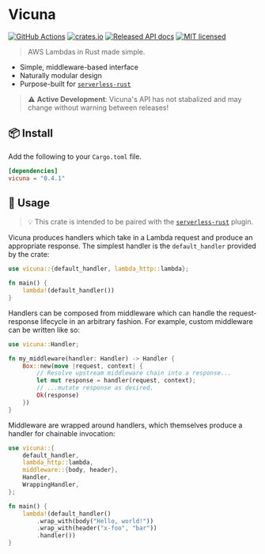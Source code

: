 # Vicuna

[![GitHub Actions](https://github.com/PocketDerm/vicuna/workflows/Rust/badge.svg)](https://github.com/PocketDerm/vicuna/actions) [![crates.io](http://meritbadge.herokuapp.com/vicuna)](https://crates.io/crates/vicuna) [![Released API docs](https://docs.rs/vicuna/badge.svg)](http://docs.rs/vicuna) [![MIT licensed](https://img.shields.io/badge/license-MIT-blue.svg)](./LICENSE)

> AWS Lambdas in Rust made simple. 

- Simple, middleware-based interface
- Naturally modular design
- Purpose-built for [`serverless-rust`](https://www.npmjs.com/package/serverless-rust)

> ⚠️ **Active Development**: Vicuna's API has not stabalized and may change without warning between releases!

## 📦 Install

Add the following to your `Cargo.toml` file.

```toml
[dependencies]
vicuna = "0.4.1"
```

## 🤸 Usage

> 💡 This crate is intended to be paired with the [`serverless-rust`](https://www.npmjs.com/package/serverless-rust) plugin.

Vicuna produces handlers which take in a Lambda request and produce an
appropriate response. The simplest handler is the `default_handler` provided by
the crate:

```rust
use vicuna::{default_handler, lambda_http::lambda};

fn main() {
    lambda!(default_handler())
}
```

Handlers can be composed from middleware which can handle the request-response
lifecycle in an arbitrary fashion. For example, custom middleware can be
written like so:

```rust
use vicuna::Handler;

fn my_middleware(handler: Handler) -> Handler {
    Box::new(move |request, context| {
        // Resolve upstream middleware chain into a response...
        let mut response = handler(request, context);
        // ...mutate response as desired.
        Ok(response)
    })
}
```

Middleware are wrapped around handlers, which themselves produce a handler for
chainable invocation:

```rust
use vicuna::{
    default_handler,
    lambda_http::lambda,
    middleware::{body, header},
    Handler,
    WrappingHandler,
};

fn main() {
    lambda!(default_handler()
        .wrap_with(body("Hello, world!"))
        .wrap_with(header("x-foo", "bar"))
        .handler())
}
```
